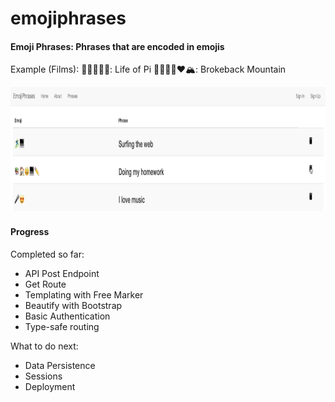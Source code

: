 # emojiphrases

#### Emoji Phrases: Phrases that are encoded in emojis 

Example (Films): 
👳🏽‍♀️🛶🐯: Life of Pi
👨🏻👨🏻❤️🏔️: Brokeback Mountain

<img src="https://github.com/zhishan03/emojiphrases/blob/master/phrase.png" alt="alt text" width="900" height="200">

#### Progress
Completed so far: 
* API Post Endpoint
* Get Route
* Templating with Free Marker
* Beautify with Bootstrap
* Basic Authentication
* Type-safe routing

What to do next: 
* Data Persistence
* Sessions
* Deployment
